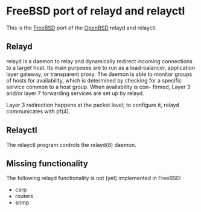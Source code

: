FreeBSD port of relayd and relayctl
===================================

This is the [FreeBSD][1] port of the [OpenBSD][2] relayd and relayctl.

## Relayd

relayd is a daemon to relay and dynamically redirect incoming connections
to a target host.  Its main purposes are to run as a load-balancer,
application layer gateway, or transparent proxy.  The daemon is able to
monitor groups of hosts for availability, which is determined by checking
for a specific service common to a host group.  When availability is con-
firmed, Layer 3 and/or layer 7 forwarding services are set up by relayd.

Layer 3 redirection happens at the packet level; to configure it, relayd
communicates with pf(4).

## Relayctl

The relayctl program controls the relayd(8) daemon.

## Missing functionality

The following relayd functionality is not (yet) implemented in FreeBSD:

 - carp
 - routers
 - snmp

[1]: http://www.freebsd.org/
[2]: http://www.openbsd.org/
